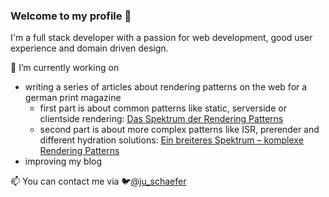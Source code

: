 ### Welcome to my profile :wave:

I'm a full stack developer with a passion for web development, good user experience and domain driven design.

🔭 I’m currently working on
  - writing a series of articles about rendering patterns on the web for a german print magazine
    - first part is about common patterns like static, serverside or clientside rendering: [Das Spektrum der Rendering Patterns](https://entwickler.de/webentwicklung/rendering-patterns-webentwicklung)
    - second part is about more complex patterns like ISR, prerender and different hydration solutions: [Ein breiteres Spektrum – komplexe Rendering Patterns](https://entwickler.de/webentwicklung/hydration-island-rendering-patterns)
  - improving my blog

📫 You can contact me via 🐦[@ju_schaefer](https://twitter.com/ju_schaefer) 

